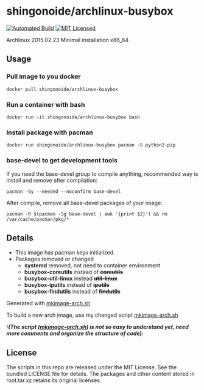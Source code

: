shingonoide/archlinux-busybox
======

[![Automated Build](http://img.shields.io/badge/automated-build-green.svg)](https://registry.hub.docker.com/u/dock0/arch/)
[![MIT Licensed](http://img.shields.io/badge/license-MIT-green.svg)](https://tldrlegal.com/license/mit-license)

Archlinux 2015.02.23 Minimal installation x86_64

## Usage

### Pull image to you docker

    docker pull shingonoide/archlinux-busybox

### Run a container with bash

    docker run -it shingonoide/archlinux-busybox bash

### Install package with pacman

    docker run shingonoide/archlinux-busybox pacman -S python2-pip

### base-devel to get development tools

If you need the base-devel group to compile anything, recommended way is install and remove after compilation:

    pacman -Sy --needed --noconfirm base-devel

After compile, remove all base-devel packages of your image:

    pacman -R $(pacman -Sg base-devel | awk '{print $2}') && rm /var/cache/pacman/pkg/*


## Details

* This image has pacman keys initialized.
* Packages removed or changed
  * __systemd__ removed, not need to container environment
  * __busybox-coreutils__ instead of ~~__coreutils__~~
  * __busybox-util-linux__ instead ~~__util-linux__~~
  * __busybox-iputils__ instead of ~~__iputils__~~
  * __busybox-findutils__ instead of ~~__findutils__~~

Generated with [mkimage-arch.sh][1]

To build a new arch image, use my changed script [mkimage-arch.sh][1]

_**:(**The script ([mkimage-arch.sh][1]) is not so easy to understand yet, need more comments and organize the structure of code**):**_

## License

The scripts in this repo are released under the MIT License. See the bundled LICENSE file for details. The packages and other content stored in root.tar.xz retains its original licenses.

[1]: https://github.com/shingonoide/archlinux-docker/blob/master/mkimage-arch.sh

